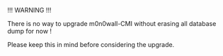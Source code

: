 !!! WARNING !!!

There is no way to upgrade m0n0wall-CMI without erasing all database dump for now !

Please keep this in mind before considering the upgrade.
